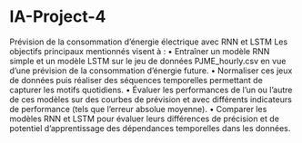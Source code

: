 # IA-Project-4
Prévision de la consommation d’énergie électrique avec RNN et LSTM
Les objectifs principaux mentionnés visent à :
• Entraîner un modèle RNN simple et un modèle LSTM sur le jeu de données
PJME_hourly.csv en vue d’une prévision de la consommation d’énergie future.
• Normaliser ces jeux de données puis réaliser des séquences temporelles permettant de
capturer les motifs quotidiens.
• Évaluer les performances de l’un ou l’autre de ces modèles sur des courbes de prévision
et avec différents indicateurs de performance (tels que l’erreur absolue moyenne).
• Comparer les modèles RNN et LSTM pour évaluer leurs différences de précision et de
potentiel d’apprentissage des dépendances temporelles dans les données.
